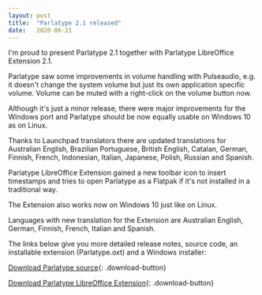 ```yaml
---
layout: post
title:  "Parlatype 2.1 released"
date:   2020-06-21
---
```


I'm proud to present Parlatype 2.1 together with Parlatype LibreOffice Extension 2.1.

Parlatype saw some improvements in volume handling with Pulseaudio, e.g. it doesn't change the system volume but just its own application specific volume. Volume can be muted with a right-click on the volume button now.

Although it's just a minor release, there were major improvements for the Windows port and Parlatype should be now equally usable on Windows 10 as on Linux.

Thanks to Launchpad translators there are updated translations for Australian English, Brazilian Portuguese, British English, Catalan, German, Finnish, French, Indonesian, Italian, Japanese, Polish, Russian and Spanish.

Parlatype LibreOffice Extension gained a new toolbar icon to insert timestamps and tries to open Parlatype as a Flatpak if it's not installed in a traditional way.

The Extension also works now on Windows 10 just like on Linux.

Languages with new translation for the Extension are Australian English, German, Finnish, French, Italian and Spanish.

The links below give you more detailed release notes, source code, an installable extension (Parlatype.oxt) and a Windows installer:

[Download Parlatype source](https://github.com/gkarsay/parlatype/releases/tag/v2.1){: .download-button}

[Download Parlatype LibreOffice Extension](https://github.com/gkarsay/parlatype-libreoffice-extension/releases/tag/v2.1){: .download-button}
